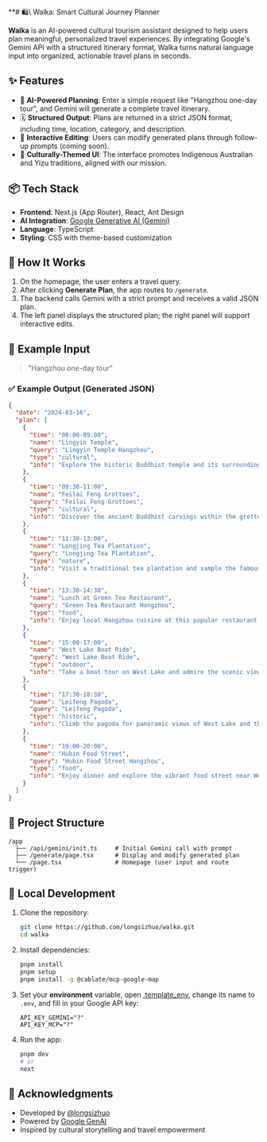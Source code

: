 **# 🛍\ Walka: Smart Cultural Journey Planner

**Walka** is an AI-powered cultural tourism assistant designed to help users plan meaningful, personalized travel experiences. By integrating Google's Gemini API with a structured itinerary format, Walka turns natural language input into organized, actionable travel plans in seconds.

## ✨ Features

- 🧠 **AI-Powered Planning**: Enter a simple request like "Hangzhou one-day tour", and Gemini will generate a complete travel itinerary.
- 🗓️ **Structured Output**: Plans are returned in a strict JSON format, including time, location, category, and description.
- 🔁 **Interactive Editing**: Users can modify generated plans through follow-up prompts (coming soon).
- 🎨 **Culturally-Themed UI**: The interface promotes Indigenous Australian and Yizu traditions, aligned with our mission.

## 📦 Tech Stack

- **Frontend**: Next.js (App Router), React, Ant Design
- **AI Integration**: [Google Generative AI (Gemini)](https://ai.google.dev/)
- **Language**: TypeScript
- **Styling**: CSS with theme-based customization

## 🚀 How It Works

1. On the homepage, the user enters a travel query.
2. After clicking **Generate Plan**, the app routes to `/generate`.
3. The backend calls Gemini with a strict prompt and receives a valid JSON plan.
4. The left panel displays the structured plan; the right panel will support interactive edits.

## 🤩 Example Input

> "Hangzhou one-day tour"

### ✅ Example Output (Generated JSON)

```json
{
  "date": "2024-03-16",
  "plan": [
    {
      "time": "08:00-09:00",
      "name": "Lingyin Temple",
      "query": "Lingyin Temple Hangzhou",
      "type": "cultural",
      "info": "Explore the historic Buddhist temple and its surrounding grottos."
    },
    {
      "time": "09:30-11:00",
      "name": "Feilai Feng Grottoes",
      "query": "Feilai Feng Grottoes",
      "type": "cultural",
      "info": "Discover the ancient Buddhist carvings within the grottoes near Lingyin Temple."
    },
    {
      "time": "11:30-13:00",
      "name": "Longjing Tea Plantation",
      "query": "Longjing Tea Plantation",
      "type": "nature",
      "info": "Visit a traditional tea plantation and sample the famous Longjing tea."
    },
    {
      "time": "13:30-14:30",
      "name": "Lunch at Green Tea Restaurant",
      "query": "Green Tea Restaurant Hangzhou",
      "type": "food",
      "info": "Enjoy local Hangzhou cuisine at this popular restaurant."
    },
    {
      "time": "15:00-17:00",
      "name": "West Lake Boat Ride",
      "query": "West Lake Boat Ride",
      "type": "outdoor",
      "info": "Take a boat tour on West Lake and admire the scenic views."
    },
    {
      "time": "17:30-18:30",
      "name": "Leifeng Pagoda",
      "query": "Leifeng Pagoda",
      "type": "historic",
      "info": "Climb the pagoda for panoramic views of West Lake and the city."
    },
    {
      "time": "19:00-20:00",
      "name": "Hubin Food Street",
      "query": "Hubin Food Street Hangzhou",
      "type": "food",
      "info": "Enjoy dinner and explore the vibrant food street near West Lake."
    }
  ]
}
```

## 📂 Project Structure

```
/app
  ├── /api/gemini/init.ts     # Initial Gemini call with prompt
  ├── /generate/page.tsx      # Display and modify generated plan
  └── /page.tsx               # Homepage (user input and route trigger)
```

## 💪 Local Development

1. Clone the repository:
   ```bash
   git clone https://github.com/longsizhuo/walka.git
   cd walka
   ```

2. Install dependencies:
   ```bash
   pnpm install
   pnpm setup
   pnpm install -g @cablate/mcp-google-map
   ```

3. Set your **environment** variable, open [.template_env](.template_env), change its name to `.env`, and fill in your Google API key:
    ```text
    API_KEY_GEMINI="?"
    API_KEY_MCP="?"
    ```
4. Run the app:
   ```bash
   pnpm dev
   # or
   next
   ```

## 🤝 Acknowledgments

- Developed by [@longsizhuo](https://github.com/longsizhuo)
- Powered by [Google GenAI](https://ai.google.dev/)
- Inspired by cultural storytelling and travel empowerment

